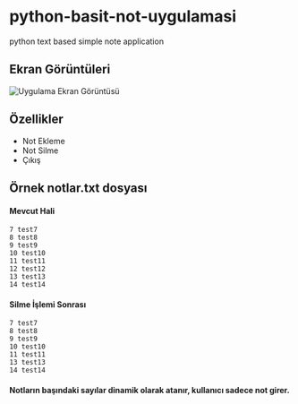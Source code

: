 # python-basit-not-uygulamasi
python text based simple note application<br>

## Ekran Görüntüleri

![Uygulama Ekran Görüntüsü](https://i.ibb.co/5hQk0TQ/Screenshot-3.png)



## Özellikler

- Not Ekleme
- Not Silme
- Çıkış

  

## Örnek notlar.txt dosyası

#### Mevcut Hali

```http
7 test7
8 test8
9 test9
10 test10
11 test11
12 test12
13 test13
14 test14

```

#### Silme İşlemi Sonrası

```http
7 test7
8 test8
9 test9
10 test10
11 test11
13 test13
14 test14
```

#### Notların başındaki sayılar dinamik olarak atanır, kullanıcı sadece not girer.

